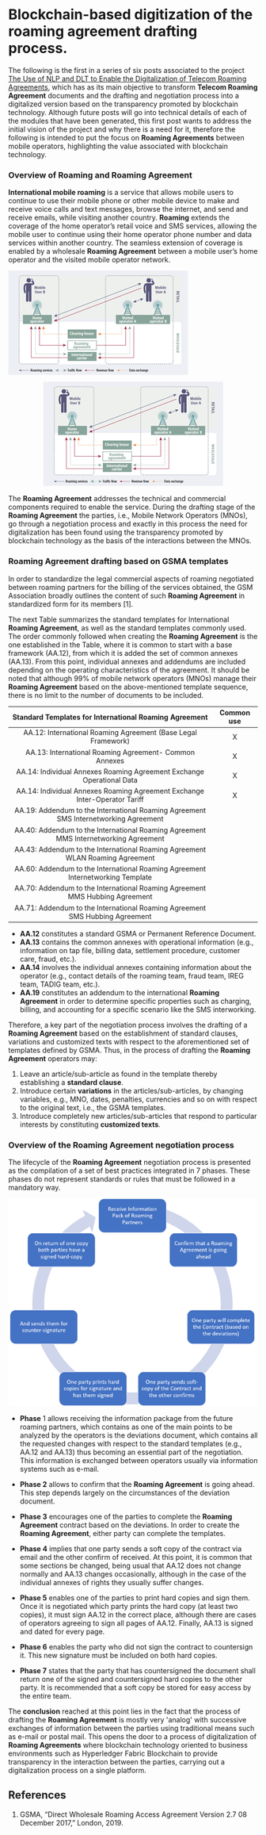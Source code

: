 # Blockchain-based digitization of the roaming agreement drafting process.

The following is the first in a series of six posts associated to the project [The Use of NLP and DLT to Enable the Digitalization of Telecom Roaming Agreements]( https://wiki.hyperledger.org/display/INTERN/Project+Plan%3A+The+Use+of+NLP+and+DLT+to+Enable+the+Digitalization+of+Telecom+Roaming+Agreements), which has as its main objective to transform **Telecom Roaming Agreement** documents and the drafting and negotiation process into a digitalized version based on the transparency promoted by blockchain technology.
Although future posts will go into technical details of each of the modules that have been generated, this first post wants to address the initial vision of the project and why there is a need for it, therefore the following is intended to put the focus on **Roaming Agreements** between mobile operators, highlighting the value associated with blockchain technology.

### Overview of Roaming and Roaming Agreement
**International mobile roaming** is a service that allows mobile users to continue to use their mobile phone or other mobile device to make and receive voice calls and text messages, browse the internet, and send and receive emails, while visiting another country. **Roaming** extends the coverage of the home operator’s retail voice and SMS services, allowing the mobile user to continue using their home operator phone number and data services within another country. The seamless extension of coverage is enabled by a wholesale **Roaming Agreement** between a mobile user’s home operator and the visited mobile operator network.

<img align="center" src="https://github.com/sfl0r3nz05/Medium/blob/main/Blockchain-based%20digitization%20of%20the%20roaming%20agreement%20drafting%20process/images/roaming_agreement.png">

<p align="center">
  <img src=https://github.com/sfl0r3nz05/Medium/blob/main/Blockchain-based%20digitization%20of%20the%20roaming%20agreement%20drafting%20process/images/roaming_agreement.png>
</p>
 
The **Roaming Agreement** addresses the technical and commercial components required to enable the service. During the drafting stage of the **Roaming Agreement** the parties, i.e., Mobile Network Operators (MNOs), go through a negotiation process and exactly in this process the need for digitalization has been found using the transparency promoted by blockchain technology as the basis of the interactions between the MNOs.

### Roaming Agreement drafting based on GSMA templates
In order to standardize the legal commercial aspects of roaming negotiated between roaming partners for the billing of the services obtained, the GSM Association broadly outlines the content of such **Roaming Agreement** in standardized form for its members [1].

The next Table summarizes the standard templates for International **Roaming Agreement**, as well as the standard templates commonly used. The order commonly followed when creating the **Roaming Agreement** is the one established in the Table, where it is common to start with a base framework (AA.12), from which it is added the set of common annexes (AA.13). From this point, individual annexes and addendums are included depending on the operating characteristics of the agreement. It should be noted that although 99% of mobile network operators (MNOs) manage their **Roaming Agreement** based on the above-mentioned template sequence, there is no limit to the number of documents to be included.

|Standard Templates for International Roaming Agreement                              |Common use|
|:----------------------------------------------------------------------------------:|:--------:|
|AA.12: International Roaming Agreement (Base Legal Framework)	                     |X         |
|AA.13: International Roaming Agreement- Common Annexes	                             |X         |
|AA.14: Individual Annexes Roaming Agreement Exchange Operational Data	             |X         |
|AA.14: Individual Annexes Roaming Agreement Exchange Inter-Operator Tariff	         |X         |
|AA.19: Addendum to the International Roaming Agreement SMS Internetworking Agreement|	        |
|AA.40: Addendum to the International Roaming Agreement MMS Internetworking Agreement|	        |
|AA.43: Addendum to the International Roaming Agreement WLAN Roaming Agreement       |          |
|AA.60: Addendum to the International Roaming Agreement Internetworking Template     |          |
|AA.70: Addendum to the International Roaming Agreement MMS Hubbing Agreement        |	        |
|AA.71: Addendum to the International Roaming Agreement SMS Hubbing Agreement        |          |

- **AA.12** constitutes a standard GSMA or Permanent Reference Document. 
- **AA.13** contains the common annexes with operational information (e.g., information on tap file, billing data, settlement procedure, customer care, fraud, etc.). 
- **AA.14** involves the individual annexes containing information about the operator (e.g., contact details of the roaming team, fraud team, IREG team, TADIG team, etc.). 
- **AA.19** constitutes an addendum to the international **Roaming Agreement** in order to determine specific properties such as charging, billing, and accounting for a specific scenario like the SMS interworking.	

Therefore, a key part of the negotiation process involves the drafting of a **Roaming Agreement** based on the establishment of standard clauses, variations and customized texts with respect to the aforementioned set of templates defined by GSMA. Thus, in the process of drafting the **Roaming Agreement** operators may:

1. Leave an article/sub-article as found in the template thereby establishing a **standard clause**.
2. Introduce certain **variations** in the articles/sub-articles, by changing variables, e.g., MNO, dates, penalties, currencies and so on with respect to the original text, i.e., the GSMA templates.
3. Introduce completely new articles/sub-articles that respond to particular interests by constituting **customized texts**.

### Overview of the Roaming Agreement negotiation process
The lifecycle of the **Roaming Agreement** negotiation process is presented as the compilation of a set of best practices integrated in 7 phases. These phases do not represent standards or rules that must be followed in a mandatory way.

<img src="https://github.com/sfl0r3nz05/Medium/blob/main/Blockchain-based%20digitization%20of%20the%20roaming%20agreement%20drafting%20process/images/negotiation_process.png">

- **Phase** 1 allows receiving the information package from the future roaming partners, which contains as one of the main points to be analyzed by the operators is the deviations document, which contains all the requested changes with respect to the standard templates (e.g., AA.12 and AA.13) thus becoming an essential part of the negotiation. This information is exchanged between operators usually via information systems such as e-mail.

- **Phase 2** allows to confirm that the **Roaming Agreement** is going ahead. This step depends largely on the circumstances of the deviation document.
- **Phase 3** encourages one of the parties to complete the **Roaming Agreement** contract based on the deviations. In order to create the **Roaming Agreement**, either party can complete the templates.
- **Phase 4** implies that one party sends a soft copy of the contract via email and the other confirm of received. At this point, it is common that some sections be changed, being usual that AA.12 does not change normally and AA.13 changes occasionally, although in the case of the individual annexes of rights they usually suffer changes.
- **Phase 5** enables one of the parties to print hard copies and sign them. Once it is negotiated which party prints the hard copy (at least two copies), it must sign AA.12 in the correct place, although there are cases of operators agreeing to sign all pages of AA.12. Finally, AA.13 is signed and dated for every page.
- **Phase 6** enables the party who did not sign the contract to countersign it. This new signature must be included on both hard copies.
- **Phase 7** states that the party that has countersigned the document shall return one of the signed and countersigned hard copies to the other party. It is recommended that a soft copy be stored for easy access by the entire team.

The **conclusion** reached at this point lies in the fact that the process of drafting the **Roaming Agreement** is mostly very 'analog' with successive exchanges of information between the parties using traditional means such as e-mail or postal mail. This opens the door to a process of digitalization of **Roaming Agreements** where blockchain technology oriented to business environments such as Hyperledger Fabric Blockchain to provide transparency in the interaction between the parties, carrying out a digitalization process on a single platform.

 ## References

 1. GSMA, “Direct Wholesale Roaming Access Agreement Version 2.7 08 December 2017,” London, 2019.